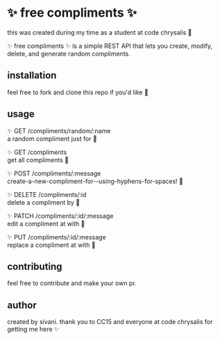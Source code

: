 # ✨ free compliments ✨

this was created during my time as a student at code chrysalis 🦋

✨ free compliments ✨ is a simple REST API that lets you create, modify, delete, and generate random compliments.

## installation

feel free to fork and clone this repo if you'd like 🔮

## usage

✨ GET /compliments/random/:name  
    a random compliment just for <name> 💫  
    
✨ GET /compliments  
    get all compliments 💫  
    
✨ POST /compliments/:message  
    create-a-new-compliment-for-<name>-using-hyphens-for-spaces! 💫  
    
✨ DELETE /compliments/:id  
    delete a compliment by <id> 💫  
    
✨ PATCH /compliments/:id/:message  
    edit a compliment at <id> with <a-message> 💫  
    
✨ PUT /compliments/:id/:message  
    replace a compliment at <id> with <a-message> 💫  

## contributing

feel free to contribute and make your own pr.

## author

created by sivani.
thank you to CC15 and everyone at code chrysalis for getting me here ✨
